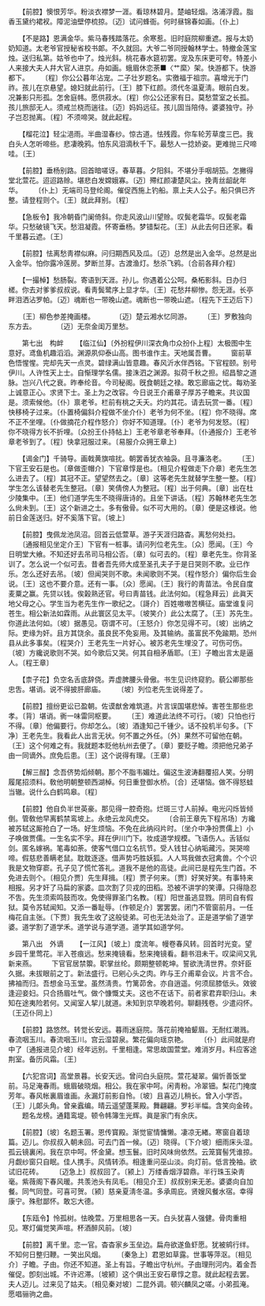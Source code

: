 <!-- { "loadSidebar": true } -->
　　【前腔】懊恨芳华。粉淡衣襟梦一涯。看琼林碧月。楚岫轻烟。洛浦浮霞。脂香玉黛约裙衩。障泥油壁停梳掠。〔迈〕试问蜂衙。何时昼锦春如画。〔仆上〕 

　　【不是路】恩满金华。紫马春残踏落花。余寒惹。旧时庭院柳重遮。报与太奶奶知道。太老爷官授秘省校书郞。不久就回。大爷二爷同授翰林学士。特撤金莲宝烛。送归私第。姑爷也中了。烛光斜。桃花春水筵初罢。宠及东床更可夸。特差小人来接大夫人幷大官人进京。舟如画。蛾眉休恋荼■〈艹縻〉架。快游都下。快游都下。 
　　〔程〕你公公暮年沾宠。二子壮岁题名。实徼福于祖宗。喜增光于门祚。孩儿在京悬望。媳妇就此前行。〔王〕膝下红颜。须代冬温夏淸。眼前白发。况兼影只形孤。怎舍庭帏。愿供菽水。〔程〕你公公还家有日。莫愁萱室之长孤。孩儿旅邸无人。须戒兰桡而遄往。〔迈〕妈妈远征。孩儿固当陪侍。婆婆独守。孙子岂忍抛离。〔程〕不须啼哭。就此起程。 

　　【榴花泣】轻尘浥雨。半曲湿春纱。惊古道。怯残霞。你车轮芳草度三巴。我白头人怎听啼些。悲凄晚鸦。怕东风泪滴秋千下。最愁人一捻娇姿。更难抛三尺啼哇。〔王〕 

　　【前腔】垂杨别路。回首暗嗟讶。春草暮。夕阳斜。不堪分手咽胡笳。怎撇得堂北萱花。迢迢路赊。堪悲白发嫦娥寡。〔迈〕殢红颜凄楚风尘。挽靑丝龆龀年华。 
　　〔仆上〕无端司马登纶阁。催促西施上钓船。禀上夫人公子。船只俱已齐整。请登程则个。〔王〕就此拜别。〔程〕 

　　【急板令】我冷朝昏门阑倚斜。你走风波山川望赊。叹鬓老霜华。叹鬓老霜华。只愁破镜飞天。愁泪凝霞。怀寄垂杨。梦错梨花。〔王〕从此去何日还家。看千里暮云遮。〔王〕 

　　【前腔】怯离愁靑襟似麻。问归期西风及瓜。〔迈〕总然是出入金华。总然是出入金华。怕你露冷莲房。梦断兰芽。古渡渔灯。愁杀飞鸦。〔合前各拜介程〕 

　　【一撮棹】愁肠裂。寄语到天涯。孙儿。你遇着公公呵。桑柘影斜。日办归槎。你去对爹爹叔叔说。看靑鬓鹭序上显才华。〔王〕花愁幷柳惨。怨无涯。长亭畔泪洒沾罗帕。〔迈〕魂断也一带晚山遮。魂断也一带晚山遮。〔程先下王迈后下〕 

　　〔王〕柳色参差掩画楼。　　　　〔迈〕楚云湘水忆同游。 
　　〔王〕罗敷独向东方去。　　　　〔迈〕无奈金闺万里愁。 

　　第七出　构衅 
　　【临江仙】〔外扮程伊川深衣角巾众扮仆上程〕太极图中生意好。鸢鱼机趣滔滔。渊源夙仰泰山高。图书谁作主。天地属吾曹。 
　　窗前草色悟惺惺。完却先天一点灵。碧绿满山皆意趣。春风沂水伴西铭。下官程颐。别号伊川。人许性天上士。自惭理学名儒。接洙泗之渊源。拟荷千秋之担。绍昌黎之道脉。岂兴八代之衰。昨奉纶音。今司秘阁。旣食朝廷之禄。敢忘廊庙之忧。每劝圣上诚意正心。求贤下士。圣上为之改容。今日说王介甫章子厚苏子瞻来。共议国是。须索候他。〔仆〕禀老爷。栏前有桃之夭夭。灼灼其花。请去玩赏一番。〔程〕快移椅子过来。〔仆置椅偏斜介程做不坐介仆〕老爷为何不坐。〔程〕你不晓得。席不正不坐哩。〔仆做摘花介程作怒介〕你好不知道理。〔仆〕老爷为何发怒。〔程〕你不晓得方长不折哩。〔众扮王仆持帖上〕王老爷章老爷奉拜。〔仆通报介〕王老爷章老爷到了。〔程〕快拿冠服过来。〔易服介众拥王章上〕 

　　【谒金门】千骑导。画戟黄旗喧扰。朝罢香犹衣袖袅。且寻濂洛老。 
　　〔王〕下官王安石是也。〔章做歪帽介〕下官章惇是也。〔相见介程做走下介章〕老先生怎么进去了。〔程〕其冠不正。望望然去之。〔章〕这等老先生就替学生整一整。〔程〕学生怎么该替老先生整冠。〔章〕笑倩傍人为整冠。〔程〕出于何典。〔章〕出在杜少陵集中。〔王〕他们道学先生不晓得唐诗的。且坐下讲话。〔程〕苏翰林老先生怎么尙未到。〔王〕这个新进之士。多有傲骨。似不可大用的。〔章〕便是这様说。他前日金莲送归。好不奚落下官。〔坡上〕 

　　【前腔】曳佩龙池凤沼。回首云低萱草。游子天涯归路杳。离愁何处扫。 
　　〔通报相见坐定介王〕下官有一桩事。请问列位老先生。〔众〕愿闻。〔王〕今日明堂大飨。不知还好去吊司马相公否。〔章〕似可去的。〔程〕章老先生。你背圣训了。怎么说一个似可去。昔者吾先师大成至圣孔夫子于是日哭则不歌。业已作乐。怎么还好去吊。〔坡〕但闻哭则不歌。未闻歌则不哭。〔程作怒介〕偏你后生会说。〔王〕这也不要介意。还有一事。〔众〕愿闻。〔王〕我行的靑苗法。令民自度麦粟之赢。先贷以钱。俟榖熟还官。号曰靑苗钱。此法何如。〔程急拜云〕此眞天地父母之心。学生当为老先生作一歌纪之。〔謌介〕百姓嗷嗷苦横征。庙堂谁复问苍生。相公新法如霖雨。从此寰区见太平。〔坡笑介〕此公太腐了。〔王〕苏先生。你道此法何如。〔坡〕据愚见。窃谓不可。〔王怒介〕你怎见得不可。〔坡〕出纳之际。吏缘为奸。且方其饶余。虽良民不免妄用。及其输纳。虽富民不免踰期。恐州县从此多事矣。〔程哭介〕王老先生一片好心。被苏老先生埋没了。可伤可伤。〔坡〕方纔说歌则不哭。如今歌后又哭。何其自相矛盾耶。〔王〕子瞻出言太是逼人。〔程王章〕 

　　【柰子花】负空名舌底辞侥。弄虚脾腰头骨傲。书生见识终窥豹。藐公卿那些忠吿。堪诮。说不得披肝廊庙。 
　　〔坡〕列位老先生说得差了。 

　　【前腔】擅纷更讼已盈朝。佐谟猷舍难筑道。片言误国堪悲悼。害苍生那些忠孝。〔背〕堪诮。衠一味雷同枢要。 
　　〔王〕难道此法终不可行。〔坡〕只怕也行不得。〔章〕他偏要行。你却怎么。〔坡〕酒逢知己千锺少。话不投机半句多。〔下净〕王老先生。我看此人出言无状。何不置之外任。〔外〕果然不可留他在朝。〔王〕这个何难之有。我就题本贬他杭州去便了。〔章〕要贬子瞻。须把他兄弟子由一同谪外。庶免后患。〔王〕这个说得有理。〔王章〕 

　　【解三酲】念吾侪势熖倾朝。那个不脂韦媚灶。偏这生波涛翻覆招人笑。分明履尾招须料。敎他明朝整顿西湖棹。何日重登御水桥。〔合〕还堪恼。做不得怒蛙当辙。说什么白鹤鸣皋。〔程〕 

　　【前腔】他自负半世英豪。那见得一腔奇抱。烂斑三寸人前掉。电光闪烁皆倾倒。管敎他早离鹤禁鸾坡上。永绝云龙风虎交。 
　　〔合前王章先下程吊场〕方纔被苏轼这厮抢白了一场。好生烦恼。不免在此纳闷片时。〔坐介中净扮贾儒上〕小子唤做贾儒。一生名实不孚。拜在伊川门下。妆成道学规模。飞语伤人。舌铦似剑。匿名嫁祸。笔毒如荼。使客气借口立名抗节。受人钱甘心纳垢藏污。哭哭啼啼。假慈悲善瞒老鼠。耽耽逐逐。借声势巧胜妖狐。人人骂我做衣冠禽兽。个个识我是文物穿窬。孔子见了慌忙答礼。道我不是他的高徒。此间已是程先生门首。不免进去则个。〔相见介贾〕先生拜揖。〔程〕贾子何来。〔贾〕好笑好笑。有事特来相报。另才奸了马扁的家婆。皿次割了贝戎的田稻。恐被不讲学的笑谭。只得隐忍不吿。先生须索鸣鼓而攻。免使得罪圣门名教。〔程〕阳世虽逃显戮。阴司自有假狱。莫令苏轼闻知。又添一番耻辱。〔作顿足介〕罢罢罢。闭门不管窗前月。一任梅花自主张。〔下贾〕我先生收了这般徒弟。可也无法处治了。正是道学偷了道学婆。道学割了道学禾。道学说与道学道。道学其如道学何。 

　　第八出　外谪 
　　【一江风】〔坡上〕度流年。幔卷春风转。回首时光变。望乡园千里莺花。半入苍痕远。愁来掩镜看。愁来掩镜看。翻书泪未干。叹梁间又乳新来燕。 
　　下官官居禁籞。职掌丝纶。颇期整顿乾坤。誓欲洗淸世界。奈奸臣久据。未拔眼前之丁。新法盛行。已剜心头之肉。昨与王介甫辈会议。片言不合。拂袖而归。吾想金马玉堂。虽然淸贵。竹篱茆舍。亦自逍遥。何须屈膝低头。效彼逢迎妾妇。只合扬眉吐气。做个慷慨丈夫。这也不在话下。前者家君弃职归山。未知在途夷险若何。又闻室人挈儿就道。未知到京早晚若何。聊翻残卷。少遣闷怀。〔王迈仆同上〕 

　　【前腔】路悠然。转觉长安远。暮雨迷庭院。落花前掩袖颦眉。无耐红潮溅。春流咽玉川。春流咽玉川。宫云湿碧泉。繁花偏向瑶京艳。 
　　〔仆〕此间就是府中了〔通报进见介坡〕经年远别。千里相逢。常思故国萱堂。难消岁月。料应客途荆室。备历风霜。〔王〕 

　　【六犯宫词】高堂景暮。长安天远。曾问白头庭院。萱花凝翠。偏忻善饭堂前。马足淹春雨。蛾眉破晓烟。相公。我在家中呵。闲靑粉。冷翠钿。梨花门掩度芳年。春风帐裏眉谁画。永漏灯前影自怜。〔坡〕且喜迈儿稍长。曾入小学否。〔王〕儿郞头角。曾亲蠧编。晴云遥望蓬莱殿。舞翩翩。罗衫半幅。含笑向金砖。 
　　题名龙榜。通籍鸾堤。顿令帏簿生光辉。眞是家门有余庆。 

　　【前腔】〔坡〕名题玉署。恩传寳殿。渐觉宦情慵懒。凄凉无緖。寒窗自着琼篇。迈儿。你叔叔入朝未回。可去门首一候。〔迈〕晓得。〔下介坡〕细雨床头湿。孤云镜裏闲。我在京中呵。怀金黛。想玉鬟。旧时风味尙依然。云笼寳髻凭谁掠。月觑纱窗只自眠。佳人携手。风情转添。相逢重问巫山淡。向灯前。低言挽袖。欲试旧花砖。 
　　〔迈急上〕叔叔回了。〔颍上〕万缕香烟浮碧鼎。半行珠玉染靑毫。紫薇阁下春风暖。共羡池头有凤毛。〔相见介王〕叔叔别来无恙。婆婆向自加餐。同气同登。可喜可贺。〔颍〕慈亲夏淸冬温。多承周庇。贤嫂风餐水宿。幸得康宁。殊慰鄙怀。敢忘大德。 

　　【东瓯令】怜孤树。怯晚萱。万里相思各一天。白头犹喜人强健。骨肉重相见。寒灯偏觉笑声喧。杯酒醉风前。〔坡〕 

　　【前腔】离千里。恋一官。杳杳家乡玉垒边。扁舟欲遂鱼虾愿。犹被鹓行绊。不知何日整归鞭。一笑出风烟。 
　　〔秦急上〕君恩如草露。世事等萍沤。〔相见介〕子瞻。子由。你还不知道。圣上有旨。子瞻出守杭州。子由理刑河内。着金吾催促。卽刻出城。不许迟滞。〔坡颍〕这个俱出王安石章惇之意。就此起程去罢。夫人迈儿。过来见了姑夫。〔相见秦对坡〕二昆外调。顿兴麟凤之嗟。小弟孤淹。愿唱骊驹之曲。 

